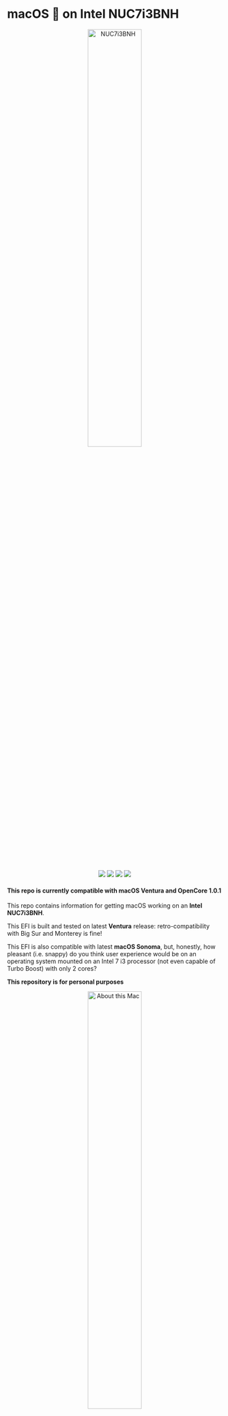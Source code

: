 # macOS  on Intel NUC7i3BNH
<p align="center">
<img src="Wiki/Images/homepage_nuc7i3bnh.png" width="50%" alt="NUC7i3BNH" />
</p>
<p align="center">
<a href="https://downloadcenter.intel.com/it/product/95066/Kit-Intel-NUC-NUC7i3BNH" target="_blank"><img src="https://img.shields.io/badge/BIOS-BNKBL357-red.svg" /></a>
<a href="LICENSE" target="_blank"><img src="https://img.shields.io/badge/License-APACHE_2.0-purple.svg" /></a>
<a href="https://github.com/profzei/NUC7i3BNH/releases" target="_blank"><img src="https://img.shields.io/badge/Download-Releases-blue.svg" /></a>
<a href="https://github.com/profzei/NUC7i3BNH/wiki" target="_blank"><img src="https://img.shields.io/badge/Support-Wiki-green.svg" /></a>
</p>


#### This repo is currently compatible with macOS Ventura and OpenCore 1.0.1

This repo contains information for getting macOS working on an **Intel NUC7i3BNH**.

This EFI is built and tested on latest **Ventura** release: retro-compatibility with Big Sur and Monterey is fine!

This EFI is also compatible with latest **macOS Sonoma**, but, honestly, how pleasant (i.e. snappy) do you think user experience would be on an operating system mounted on an Intel 7 i3 processor (not even capable of Turbo Boost) with only 2 cores?

**This repository is for personal purposes**

<p align="center">
<img src="Wiki/Images/AboutThisMac.png" width="50%" alt="About this Mac" />
</p>

### DISCLAIMER

- Read the entire README before you start.
- I am not responsible for any damages you may cause.
- Should you find an error or improve anything — whether in the config or in the documentation — please consider opening an issue or pull request.
- **Complete EFI packs** are available in the [**Releases**](https://github.com/profzei/NUC7i3BNH/releases) page (please, refer to the rightside menu).
- Please **do not clone or download** the main branch for daily use: it may include **unstable code** just because it is my repository.

If you find this bootloader configuration useful, consider **giving** it **a star** to make it more visible.

If you find my work useful, please consider **donating via PayPal**. [![donate](https://img.shields.io/badge/-buy%20me%20a%20coffee-orange)](https://www.paypal.com/cgi-bin/webscr?cmd=_donations&business=TSJHK3C2BSQN6&currency_code=EUR)

## Overview

What is an **Intel NUC**? It is a tiny barebone PC size of a few CD cases piled on top of each other.

Mine is **NUC7i3BNH** which is the Core i3 model with a 2.5'' slot for an additional SATA drive coupled with a **BenQ PD2500Q** which is a **2k 25" calibrated monitor**.

### Specifications

| NUC Components       | Details                                                         |
| :--- | :--- |
| Computer model       | Intel NUC7i3BNH                                                 |
| Processor            | Intel Core i3-7100U Processor @ 2.4 GHz dual core with 15 W TDP |
| Memory               | 16 GB DDR4-2133 SO-DIMM @ 1.2 V                                 |
| M.2 SSD Card         | Lexar Professional NM700 PCIe NVMe 256 GB [LNM700-25RB]         |
| SATA SSD 2.5" Drive  | Crucial M500 240 GB [CT240M500SSD1]                             |
| Integrated Graphics  | Intel(R) HD Graphics 620 GPU                                    |
| Sound Card           | Realtek ALC283                                                  |
| LAN Adapter          | Intel Gigabit Ethernet I219 V4
| Wireless Card        | Intel Wireless-AC 8265 (802.11ac, dual-band, max. 867 Mbps)     |
| Bluetooth Card       | Intel Bluetooth 8265 (v. 4.2)                                   |
| **Other Components** |  |
| Monitor              | BenQ PD2500Q 2k Display @ 2560 x 1440 (25" @ 16:9)              |
| Keyboard             | Apple Keyboard A1243 (Italian layout)                           |
| Mouse                | Apple Magic Mouse 2                                             |

Other hardware specifications:
- Four USB 3.0 ports (2 on the front, 2 on the rear)
- One USB type-C Port (which offers USB 3.1 gen2) with DisplayPort 1.2 functionality
- One normal full-size HDMI 2.0a port
- Micro SD card reader (support SDXC cards and UHS-I)
- Dual-array microphones on the front panel
- Infrared sensor and 3.5 mm audio jack

**Note**: NUC7i3BNH (i.e. the i3 model for NUC7) does not support ThunderBolt over the Type-C connector, unlike the more expensive models in the lineup.

**Device Firmware** BIOS version: `BNKBL357`

<details>
<summary><strong>Benchmarks</strong></summary>

| ![](Wiki/Images/HD620_OpenCL.png)  | ![](Wiki/Images/HD620_Metal.png) |
|:---:|:---:|
| **GPU** - **OpenCL** Performance **4514** | **GPU** - **Metal** Performance **4253** |

<p align="center">
<img src="Wiki/Images/Lexar_AmorphousDiskMark.png" width="50%" alt="" />
</p>

| ![](Wiki/Images/CPU_7100U.png) |
| :---:|
| **Single-Core** Score **595** ~~~~~~~~~~~~~~~~~~~~~~ **Multi-Core** Score **1384** |


</details>

## BIOS Settings

 Update to the [latest BIOS version](https://downloadcenter.intel.com/it/product/95066/Kit-Intel-NUC-NUC7i3BNH), then load BIOS **Defaults** and finally in the **Advanced** submenu change the following settings:
- `Devices -> USB -> Port Device Charging Mode: Off`
- `Devices -> USB -> USB Legacy -> Disabled`
- `Power -> Wake on LAN from S4/S5: Stay Off`
- `Boot -> Boot Configuration -> Network Boot: Disable`
- `Boot -> Secure Boot -> Disable`

### Generate your own SMBIOS Information

For privacy reasons, all SMBIOS information has been wiped out in the configuration file `EFI/OC/config.plist`.
- You need to generate your unique `SMBIOS` info by yourself (recommend to use [**CorpNewt's GenSMBIOS**](https://github.com/corpnewt/GenSMBIOS)), and inject them into your `config.plist`.

**For dual-booting systems, Windows Activation may fail due to different hardware UUID generated by OpenCore**
- According to [OpenCore Official Configuration](https://github.com/acidanthera/OpenCorePkg/blob/master/Docs/Configuration.pdf), you are highly recommended to inject the **original Windows system UUID** to `PlatformInfo -> Generic - >SystemUUID` in `EFI/OC/config.plist`: run `wmic csproduct get UUID` command in Windows PowerShell app

## Changelog

#### 2024 - August - 23
See [**Current status**](Changelog.md)

## Status
All is working fine!

## USB Port Mapping on NUC chassis

<p align="center">
<img src="Wiki/Images/Specifications.png" width="100%" alt="" />
</p>

The **active and working USB ports are listed** in the following table, while **all unused or non-referenced USB ports are accordingly removed**:

| USB 2.0 Port Name | USB 3.0 Port Name | Hardware Location       | Controller     |
| ----------------- | ----------------- | ----------------------- | -------------- |
| HS01              | SS01              | Front RIGHT socket      | Primary XHCI   |
| HS02              | SS02              | Front LEFT socket       | Primary XHCI   |
| HS03              | SS03              | Rear BOTTOM socket      | Primary XHCI   |
| HS04              | SS04              | Rear TOP socket         | Primary XHCI   |
| HS08              | n/a               | Internal Bluetooth port | Primary XHCI   |
| n/a               | SS01              | Rear USB-C socket       | Secondary XHCI |

- Primary `XHCI`: `8086:9f2f`
- Secondary `XHCI`: `8086:15db`(recognized as a subsystem for Thunderbolt Controller `JHL6340`)

Secondary `XHCI` interface enables the unique **USB type-C Port** (which offers USB 3.1 gen2) with DisplayPort 1.2 functionality present on NUC7i3BNH. Why is this aspect so important for my config?
- Background:
	- a known issue ([Reddit & Mac mini 2020 M1](https://www.reddit.com/r/mac/comments/lc0tvu/mac_mini_m1_2020_and_benq_pd2500q_display/), [Reddit & Mac mini 2018](https://www.reddit.com/r/macmini/comments/gld233/macmini_2020_and_benq_pd2500q_display_vertical/), [MacRumors & Mac mini 2020](https://forums.macrumors.com/threads/mac-mini-2020-benqq-pd2500q-green-line-on-the-side.2236349/)) between my monitor BenQ PD2500Q and Mac is a vertical line on the right side of the display at all resolutions except 1920x1080 HD one;
	- this issue is related to HDMI port used for connecting display to NUC7i3BNH;
	- a such issue is also documented for Mac mini 2018 or 2020 machines using HDMI ports;
- Solution: using a USB type-C (from NUC7i3BNH) to HDMI cable adapter fixes the issue for all BenQ PD2500Q available resolutions even at highest QHD one. 

## Optional Settings
<details>  
<summary><strong>Increase Launchpad icons number</strong></summary>

By default, the **Launchpad** shows the icons in 5×7 format (i.e. rows x columns).

Since BenQ PD2500Q is a 2k 25'' monitor, type in **Terminal** the following commands:
```
defaults write com.apple.dock springboard-rows -int 7
defaults write com.apple.dock springboard-columns -int 10;killall Dock
```
Relaunch the Launchpad to see the icons are changed now.

Finally you can revert to the default setting with the following commands:
```
defaults delete com.apple.dock springboard-rows
defaults delete com.apple.dock springboard-columns
defaults write com.apple.dock ResetLaunchPad -bool TRUE;killall Dock
```
(**Warning**: the last command also will remove any custom folders you have created)
</details>

<details>  
<summary><strong>Make macOS zsh Terminal colorful</strong></summary>

The **default macOS Terminal** looks very lame since it lacks in visibility: things should be colorful like Ubuntu. 
In the following steps, a proper solution for that is given **without installing any custom theme**:
- Choose any black theme first as the color combination of my snippet is dark theme friendly
- Open **Terminal** and type:
```
cd
touch zshrc
open zshrc
```
- Append the following code in the file:
```
export CLICOLOR=1
export LSCOLORS=GxBxCxDxCxegedabagaced
```
- Save the file and quit your default editor
- In **Terminal** type:
```
mv zshrc .zshrc
```
- Quit **Terminal** (`cmd + q`)
- Now open a new **Terminal** window and the changes will be reflected

#### How did the customization worked?

By setting `CLICOLOR=1` you are enabling colors.

`LSCOLORS` is the variable where you will define which file should display what color: it is used to color the directory and file list. 
It provides you 11 positions, each with `FB` (foregroundColor backgroundColor) combination. Thus it contains 22 characters. Below is the details of which position means what:
1. directory
2. symbolic link
3. socket
4. pipe
5. executable
6. block special
7. character special
8. executable with setuid bit set
9. executable with setgid bit set
10. directory writable to others, with sticky bit
11. directory writable to others, without sticky

The colors for each position are placed as `FB` format; below is the list which color means what:
- `a`: black
- `b`: red
- `c`: green
- `d`: brown
- `e`: blue
- `f`: magenta
- `g`: cyan
- `h`: light grey
- `A`: bold black, usually shows up as dark grey
- `B`: bold red
- `C`: bold green
- `D`: bold brown, usually shows up as yellow
- `E`: bold blue
- `F`: bold magenta
- `G`: bold cyan
- `H`: bold light grey; looks like bright white
- `x`: default foreground or background

The colors mentioned above are ANSI colors, but according to the version of your macOS or terminal, they may differ a little.
</details>

<details>  
<summary><strong>Dual Booting: fix Windows time</strong></summary>

Windows uses local time by default while macOS uses universal time. You can switch Windows 
to use universal time.
Open up a command prompt in Windows as an administrator and copy and paste this in:
```
reg add "HKEY_LOCAL_MACHINE\System\CurrentControlSet\Control\TimeZoneInformation" /v RealTimeIsUniversal /d 1 /t REG_QWORD /f
```
That will make Windows use universal time instead of local time.
Then update your clock via the built-in internet time setting to update the time.
</details>

<details>  
<summary><strong>Setting up BenQ PD2500Q speakers as default audio output device</strong></summary>

- Open **Audio MIDI Setup**.app in your `/Applications/Utilities` folder
- Select the **Output** tab in the middle
- Then, from the side list, select the output you want as use as default --> **DisplayPort**; then right-click the entry and select:
	- "(speaker icon)": Use this device for sound output;
	- "(macface icon)": Play alerts and sound effects through this device.
</details>

## Update tracker

| Item | Version | Remark |
| :--- | :--- | :--- |
| MacOS | 13.6.9 | |
| [OpenCore](https://github.com/acidanthera/OpenCorePkg/releases) | 1.0.1 | Default Bootloader|
| [Lilu](https://github.com/acidanthera/Lilu/releases) | 1.6.8 | Kext/process/framework/library patcher |
| [WhateverGreen](https://github.com/acidanthera/whatevergreen/releases) | 1.6.7 | Handle Graphics card |
| [AppleALC](https://github.com/acidanthera/AppleALC/releases) | 1.9.1 | Handle/fix onboard audio |
| [CPUFriend](https://github.com/acidanthera/CPUFriend/releases) | 1.2.8 | Power management |
| [HibernationFixup](https://github.com/acidanthera/HibernationFixup/releases) | 1.5.1 | Handle hibernate status |
| [IntelBluetoothFirmware](https://github.com/OpenIntelWireless/IntelBluetoothFirmware/releases) | 2.4.0 | Handle Bluetooth |
| [AirportItlwm](https://github.com/OpenIntelWireless/itlwm/releases) | 2.4.0 alpha | Handle native Wi-Fi card |
| [IntelMausi](https://github.com/acidanthera/IntelMausi/releases) | 1.0.7 | Handle native Ethernet LAN card |
| [NVMeFix](https://github.com/acidanthera/NVMeFix/releases) | 1.1.1 | Fix for NVMe SSDs |
| [RestrictEvents](https://github.com/acidanthera/RestrictEvents/releases) | 1.1.4 | Block unwanted processes |
| [VirtualSMC + plugins](https://github.com/acidanthera/VirtualSMC/releases) | 1.3.3 | SMC chip emulation |
| [Sinetek-rtsx](https://github.com/cholonam/Sinetek-rtsx/releases) | 9.0 | Micro SD card reader driver |
| [USBInjectAll](https://github.com/daliansky/OS-X-USB-Inject-All/releases) | 0.7.7 | Inject USB ports |
| [VoltageShift](https://github.com/sicreative/VoltageShift) | 1.25 | Undervoltage tool |

## Credits
Standing on the shoulders of giants! Based on the works of many great people.
- [Acidanthera](https://github.com/acidanthera)
- [Dortania's OC guide](https://dortania.github.io/OpenCore-Install-Guide/)
- [Rehabman's ACPI hotpatching guide](https://www.tonymacx86.com/threads/guide-using-clover-to-hotpatch-acpi.200137/)
- [CorpNewt's tools](https://github.com/corpnewt)
- [OpenWireless project](https://github.com/OpenIntelWireless/itlwm)
- [Daliansky's OC-little repo](https://github.com/daliansky/OC-little)
- [Khronokernel's DarwinDumped repo](https://github.com/khronokernel/DarwinDumped)

And to everyone else who supports and uses my repo.